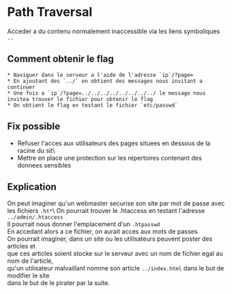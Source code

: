 # Path Traversal
Acceder a du contenu normalement inaccessible via les liens symboliques `..`

## Comment obtenir le flag
```
* Naviguer dans le serveur a l'aide de l'adresse `ip`/?page=
* En ajoutant des `../` on obtient des messages nous invitant a continuer
* Une fois a `ip`/?page=../../../../../../../../ le message nous invitea trouver le fichier pour obtenir le flag
* On obtient le flag en testant le fichier `etc/passwd`
```

## Fix possible
* Refuser l'acces aux utilisateurs des pages situees en dessous de la racine du sit\ 
* Mettre en place une protection sur les repertoires contenant des donnees sensibles

## Explication
On peut imaginer qu'un webmaster securise son site par mot de passe avec les fichiers `.ht*`\ 
On pourrait trouver le .htaccess en testant l'adresse `../admin/.htaccess`\
Il pourrait nous donner l'emplacement d'un `.htpasswd`\
En accedant alors a ce fichier, on aurait acces aux mots de passes\
On pourrait imaginer, dans un site ou les utilisateurs peuvent poster des articles et\
que ces articles soient stocke sur le serveur avec un nom de fichier egal au nom de l'article,\
qu'un utilisateur malvaillant nomme son article `../index.html` dans le but de modifier le site\
dans le but de le pirater par la suite.
